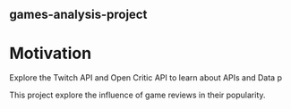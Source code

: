 ## games-analysis-project

# Motivation

Explore the Twitch API and Open Critic API to learn about APIs and Data p

This project explore the influence of game reviews in their popularity. 

